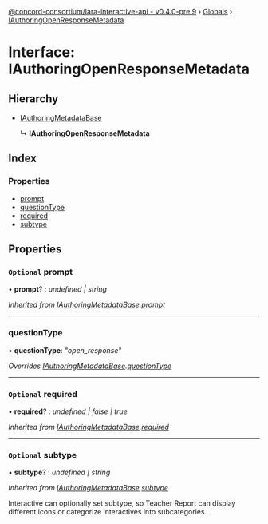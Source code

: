 [@concord-consortium/lara-interactive-api - v0.4.0-pre.9](../README.md) › [Globals](../globals.md) › [IAuthoringOpenResponseMetadata](iauthoringopenresponsemetadata.md)

# Interface: IAuthoringOpenResponseMetadata

## Hierarchy

* [IAuthoringMetadataBase](iauthoringmetadatabase.md)

  ↳ **IAuthoringOpenResponseMetadata**

## Index

### Properties

* [prompt](iauthoringopenresponsemetadata.md#optional-prompt)
* [questionType](iauthoringopenresponsemetadata.md#questiontype)
* [required](iauthoringopenresponsemetadata.md#optional-required)
* [subtype](iauthoringopenresponsemetadata.md#optional-subtype)

## Properties

### `Optional` prompt

• **prompt**? : *undefined | string*

*Inherited from [IAuthoringMetadataBase](iauthoringmetadatabase.md).[prompt](iauthoringmetadatabase.md#optional-prompt)*

___

###  questionType

• **questionType**: *"open_response"*

*Overrides [IAuthoringMetadataBase](iauthoringmetadatabase.md).[questionType](iauthoringmetadatabase.md#questiontype)*

___

### `Optional` required

• **required**? : *undefined | false | true*

*Inherited from [IAuthoringMetadataBase](iauthoringmetadatabase.md).[required](iauthoringmetadatabase.md#optional-required)*

___

### `Optional` subtype

• **subtype**? : *undefined | string*

*Inherited from [IAuthoringMetadataBase](iauthoringmetadatabase.md).[subtype](iauthoringmetadatabase.md#optional-subtype)*

Interactive can optionally set subtype, so Teacher Report can display different icons
or categorize interactives into subcategories.
